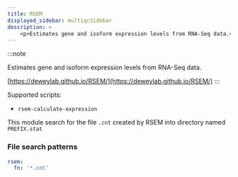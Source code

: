 ```yaml
---
title: RSEM
displayed_sidebar: multiqcSidebar
description: >
    <p>Estimates gene and isoform expression levels from RNA-Seq data.</p>
---
```


<!--
~~~~~ DO NOT EDIT ~~~~~
This file is autogenerated from the MultiQC module python docstring.
Do not edit the markdown, it will be overwritten.

File path for the source of this content: multiqc/modules/rsem/rsem.py
~~~~~~~~~~~~~~~~~~~~~~~
-->

:::note
<p>Estimates gene and isoform expression levels from RNA-Seq data.</p>

[https://deweylab.github.io/RSEM/](https://deweylab.github.io/RSEM/)
:::

Supported scripts:

- `rsem-calculate-expression`

This module search for the file `.cnt` created by RSEM into directory named `PREFIX.stat`

### File search patterns

```yaml
rsem:
  fn: '*.cnt'
```
    